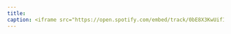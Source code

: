 ```yaml
---
title: 
caption: <iframe src="https://open.spotify.com/embed/track/0bE8X3KwUifITMaibVR9eD" width="100%" height="80" frameBorder="0" allowtransparency="true" allow="encrypted-media"></iframe>
---
```


